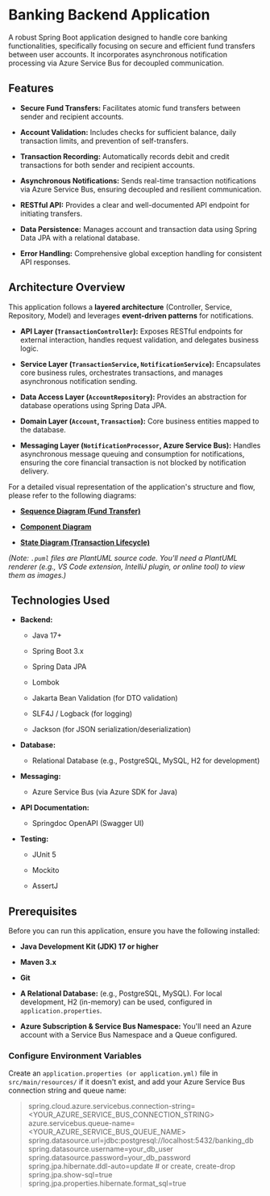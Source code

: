 #  Banking Backend Application

A robust Spring Boot application designed to handle core banking functionalities, specifically focusing on secure and efficient fund transfers between user accounts. It incorporates asynchronous notification processing via Azure Service Bus for decoupled communication.

##  Features

* **Secure Fund Transfers:** Facilitates atomic fund transfers between sender and recipient accounts.

* **Account Validation:** Includes checks for sufficient balance, daily transaction limits, and prevention of self-transfers.

* **Transaction Recording:** Automatically records debit and credit transactions for both sender and recipient accounts.

* **Asynchronous Notifications:** Sends real-time transaction notifications via Azure Service Bus, ensuring decoupled and resilient communication.

* **RESTful API:** Provides a clear and well-documented API endpoint for initiating transfers.

* **Data Persistence:** Manages account and transaction data using Spring Data JPA with a relational database.

* **Error Handling:** Comprehensive global exception handling for consistent API responses.

##  Architecture Overview

This application follows a **layered architecture** (Controller, Service, Repository, Model) and leverages **event-driven patterns** for notifications.

* **API Layer (`TransactionController`):** Exposes RESTful endpoints for external interaction, handles request validation, and delegates business logic.

* **Service Layer (`TransactionService`, `NotificationService`):** Encapsulates core business rules, orchestrates transactions, and manages asynchronous notification sending.

* **Data Access Layer (`AccountRepository`):** Provides an abstraction for database operations using Spring Data JPA.

* **Domain Layer (`Account`, `Transaction`):** Core business entities mapped to the database.

* **Messaging Layer (`NotificationProcessor`, Azure Service Bus):** Handles asynchronous message queuing and consumption for notifications, ensuring the core financial transaction is not blocked by notification delivery.

For a detailed visual representation of the application's structure and flow, please refer to the following diagrams:

* [**Sequence Diagram (Fund Transfer)**](https://www.google.com/search?q=docs/sequence-diagram-fund-transfer.puml)

* [**Component Diagram**](https://www.google.com/search?q=docs/component-diagram.puml)

* [**State Diagram (Transaction Lifecycle)**](https://www.google.com/search?q=docs/state-diagram-transaction.puml)

*(Note: `.puml` files are PlantUML source code. You'll need a PlantUML renderer (e.g., VS Code extension, IntelliJ plugin, or online tool) to view them as images.)*

## ️ Technologies Used

* **Backend:**

    * Java 17+

    * Spring Boot 3.x

    * Spring Data JPA

    * Lombok

    * Jakarta Bean Validation (for DTO validation)

    * SLF4J / Logback (for logging)

    * Jackson (for JSON serialization/deserialization)

* **Database:**

    * Relational Database (e.g., PostgreSQL, MySQL, H2 for development)

* **Messaging:**

    * Azure Service Bus (via Azure SDK for Java)

* **API Documentation:**

    * Springdoc OpenAPI (Swagger UI)

* **Testing:**

    * JUnit 5

    * Mockito

    * AssertJ

## Prerequisites

Before you can run this application, ensure you have the following installed:

* **Java Development Kit (JDK) 17 or higher**

* **Maven 3.x**

* **Git**

* **A Relational Database:** (e.g., PostgreSQL, MySQL). For local development, H2 (in-memory) can be used, configured in `application.properties`.

* **Azure Subscription & Service Bus Namespace:** You'll need an Azure account with a Service Bus Namespace and a Queue configured.

### Configure Environment Variables
Create an `application.properties (or application.yml)` file in `src/main/resources/` if it doesn't exist, and add your Azure Service Bus connection string and queue name:


>spring.cloud.azure.servicebus.connection-string=<YOUR_AZURE_SERVICE_BUS_CONNECTION_STRING>
azure.servicebus.queue-name=<YOUR_AZURE_SERVICE_BUS_QUEUE_NAME>
>spring.datasource.url=jdbc:postgresql://localhost:5432/banking_db
spring.datasource.username=your_db_user
spring.datasource.password=your_db_password
spring.jpa.hibernate.ddl-auto=update # or create, create-drop
spring.jpa.show-sql=true
spring.jpa.properties.hibernate.format_sql=true
